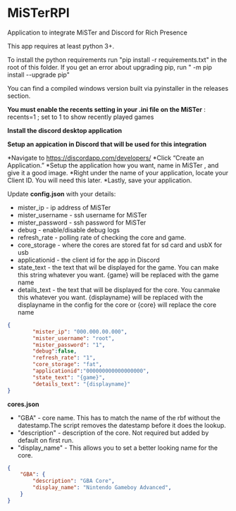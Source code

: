 # MiSTerRPI
Application to integrate MiSTer and Discord for Rich Presence

This app requires at least python 3+.

To install the python requirements run "pip install -r requirements.txt" in the root of this folder.
If you get an error about upgrading pip, run " -m pip install --upgrade pip"

You can find a compiled windows version built via pyinstaller in the releases section.



**You must enable the recents setting in your .ini file on the MiSTer** : recents=1              ; set to 1 to show recently played games

**Install the discord desktop application**

**Setup an appication in Discord that will be used for this integration**

*Navigate to https://discordapp.com/developers/
*Click “Create an Application.”
*Setup the application how you want, name in MiSTer , and give it a good image.
*Right under the name of your application, locate your Client ID. You will need this later.
*Lastly, save your application.


Update **config.json** with your details:

* mister_ip - ip address of MiSTer
* mister_username - ssh username for MiSTer
* mister_password - ssh password for MiSTer
* debug - enable/disable debug logs
* refresh_rate - polling rate of checking the core and game.
* core_storage - where the cores are stored fat for sd card and usbX for usb 
* applicationid - the client id for the app in Discord
* state_text - the text that wil be displayed for the game. You can make this string whatever you want. {game} will be replaced with the game name
* details_text - the text that will be displayed for the core. You canmake this whatever you want. {displayname} will be replaced with the displayname in the config for the core or {core} will replace the core name

```json
{
        "mister_ip": "000.000.00.000",
        "mister_username": "root",
        "mister_password": "1",
        "debug":false,
        "refresh_rate": "1",
        "core_storage": "fat",
        "applicationid":"000000000000000000",
        "state_text": "{game}",
        "details_text": "{displayname}"
}
```

**cores.json**

* "GBA" - core name. This has to match the name of the rbf without the datestamp.The script removes the datestamp before it does the lookup.
* "description" - description of the core. Not required but added by default on first run.
* "display_name" - This allows you to set a better looking name for the core.

```json
{
    "GBA": {   
        "description": "GBA Core",
        "display_name": "Nintendo Gameboy Advanced",
    }
}
```

